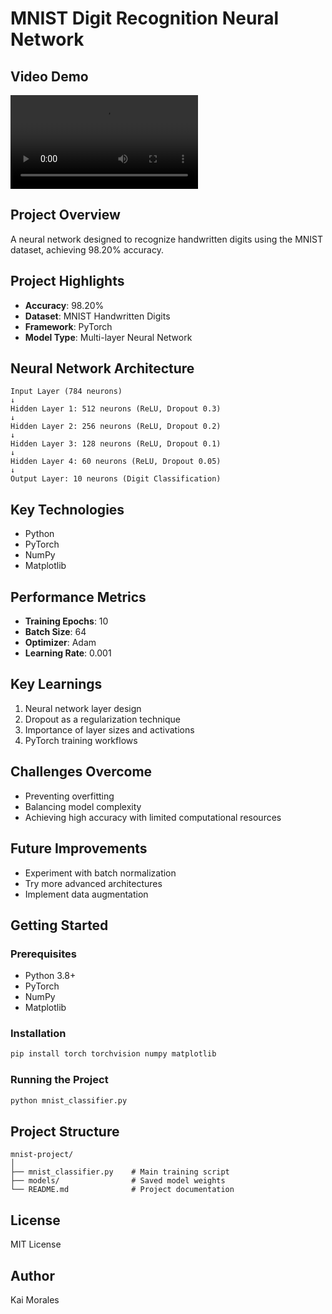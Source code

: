 # MNIST Digit Recognition Neural Network

## Video Demo
<video src="https://github.com/kaimorales/MNIST-Predictor/demo.mov" controls></video>
## Project Overview
A neural network designed to recognize handwritten digits using the MNIST dataset, achieving 98.20% accuracy.

## Project Highlights
- **Accuracy**: 98.20%
- **Dataset**: MNIST Handwritten Digits
- **Framework**: PyTorch
- **Model Type**: Multi-layer Neural Network

## Neural Network Architecture
```
Input Layer (784 neurons)
↓
Hidden Layer 1: 512 neurons (ReLU, Dropout 0.3)
↓
Hidden Layer 2: 256 neurons (ReLU, Dropout 0.2)
↓
Hidden Layer 3: 128 neurons (ReLU, Dropout 0.1)
↓
Hidden Layer 4: 60 neurons (ReLU, Dropout 0.05)
↓
Output Layer: 10 neurons (Digit Classification)
```

## Key Technologies
- Python
- PyTorch
- NumPy
- Matplotlib

## Performance Metrics
- **Training Epochs**: 10
- **Batch Size**: 64
- **Optimizer**: Adam
- **Learning Rate**: 0.001

## Key Learnings
1. Neural network layer design
2. Dropout as a regularization technique
3. Importance of layer sizes and activations
4. PyTorch training workflows

## Challenges Overcome
- Preventing overfitting
- Balancing model complexity
- Achieving high accuracy with limited computational resources

## Future Improvements
- Experiment with batch normalization
- Try more advanced architectures
- Implement data augmentation

## Getting Started

### Prerequisites
- Python 3.8+
- PyTorch
- NumPy
- Matplotlib

### Installation
```bash
pip install torch torchvision numpy matplotlib
```

### Running the Project
```bash
python mnist_classifier.py
```

## Project Structure
```
mnist-project/
│
├── mnist_classifier.py    # Main training script
├── models/                # Saved model weights
└── README.md              # Project documentation
```

## License
MIT License

## Author
Kai Morales
